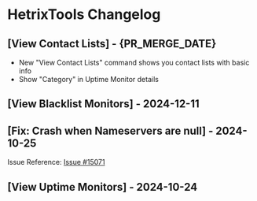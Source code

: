 # HetrixTools Changelog

## [View Contact Lists] - {PR_MERGE_DATE}

- New "View Contact Lists" command shows you contact lists with basic info
- Show "Category" in Uptime Monitor details

## [View Blacklist Monitors] - 2024-12-11

## [Fix: Crash when Nameservers are null] - 2024-10-25

Issue Reference: [Issue #15071](https://github.com/raycast/extensions/issues/15071)

## [View Uptime Monitors] - 2024-10-24